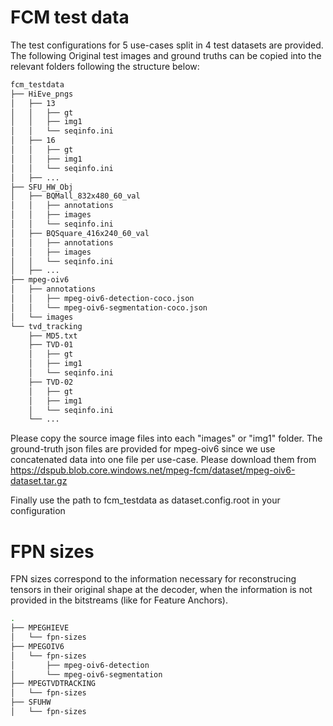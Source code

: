 # FCM test data

The test configurations for 5 use-cases split in 4 test datasets are provided.
The following
Original test images and ground truths can be copied into the relevant folders following the structure below:

```bash
fcm_testdata
├── HiEve_pngs
│   ├── 13
│   │   ├── gt
│   │   ├── img1
│   │   └── seqinfo.ini
│   ├── 16
│   │   ├── gt
│   │   ├── img1
│   │   └── seqinfo.ini
│   ├── ...
├── SFU_HW_Obj
│   ├── BQMall_832x480_60_val
│   │   ├── annotations
│   │   ├── images
│   │   └── seqinfo.ini
│   ├── BQSquare_416x240_60_val
│   │   ├── annotations
│   │   ├── images
│   │   └── seqinfo.ini
│   ├── ...
├── mpeg-oiv6
│   ├── annotations
│   │   ├── mpeg-oiv6-detection-coco.json
│   │   └── mpeg-oiv6-segmentation-coco.json
│   └── images
└── tvd_tracking
    ├── MD5.txt
    ├── TVD-01
    │   ├── gt
    │   ├── img1
    │   └── seqinfo.ini
    ├── TVD-02
    │   ├── gt
    │   ├── img1
    │   └── seqinfo.ini
    └── ...
```
Please copy the source image files into each "images" or "img1" folder.
The ground-truth json files are provided for mpeg-oiv6 since we use concatenated data into one file per use-case.
Please download them from https://dspub.blob.core.windows.net/mpeg-fcm/dataset/mpeg-oiv6-dataset.tar.gz

Finally use the path to fcm_testdata as dataset.config.root in your configuration


# FPN sizes
FPN sizes correspond to the information necessary for reconstrucing tensors in their original shape at the decoder,
when the information is not provided in the bitstreams (like for Feature Anchors).
```bash
.
├── MPEGHIEVE
│   └── fpn-sizes
├── MPEGOIV6
│   └── fpn-sizes
│       ├── mpeg-oiv6-detection
│       └── mpeg-oiv6-segmentation
├── MPEGTVDTRACKING
│   └── fpn-sizes
├── SFUHW
│   └── fpn-sizes
```